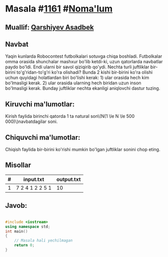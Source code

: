 
<h1>Masala #<a href="https://robocontest.uz/tasks/1161">1161</a> #<a href="https://robocontest.uz/tasks?category=1">Noma'lum</a></h1>
<h2> Muallif: <a href="https://robocontest.uz/profile/asadbek">Qarshiyev Asadbek</a></h2>
<h2>Navbat</h2>
<p>Yaqin kunlarda Robocontest futbolkalari sotuvga chiqa boshladi. Futbolkalar omma orasida shunchalar mashxur bo'lib ketdi-ki, uzun qatorlarda navbatlar paydo bo'ldi. Endi ularni bir savol qiziqirib qo'ydi. Nechta turli juftliklar bir-birini to'g'ridan-to'g'ri ko'ra olishadi?
Bunda 2 kishi bir-birini ko'ra olishi uchun quyidagi holatlardan biri bo'lishi kerak:
1) ular orasida hech kim bo'lmasligi kerak.
2) ular orasida ularning hech biridan uzun inson bo'lmasligi kerak.
Bunday juftliklar nechta ekanligi aniqlovchi dastur tuzing.</p>
<h2>Kiruvchi ma'lumotlar:</h2>
<p>Kirish faylida birinchi qatorda 1 ta natural son\(N(1 \le N \le 500 000)\)navbatdagilar soni.</p>
<h2>Chiquvchi ma'lumotlar:</h2>
<p>Chiqish faylida bir-birini ko'rishi mumkin bo'lgan juftliklar sonini chop eting.</p>
<h2>Misollar</h2>
<table>
    <thead>
        <tr>
            <th>#</th>
            <th>input.txt</th>
            <th>output.txt</th>
        </tr>
    </thead>
    <tbody>
            <tr>
                <td>1</td>
                <td>7
2
4
1
2
2
5
1</td>
                <td>10</td>
            </tr>
    </tbody>
    </table>
    
<h2>Javob:</h2>

######
```cpp
#include <iostream>
using namespace std;
int main()
{
    // Masala hali yechilmagan
    return 0;
}
```
